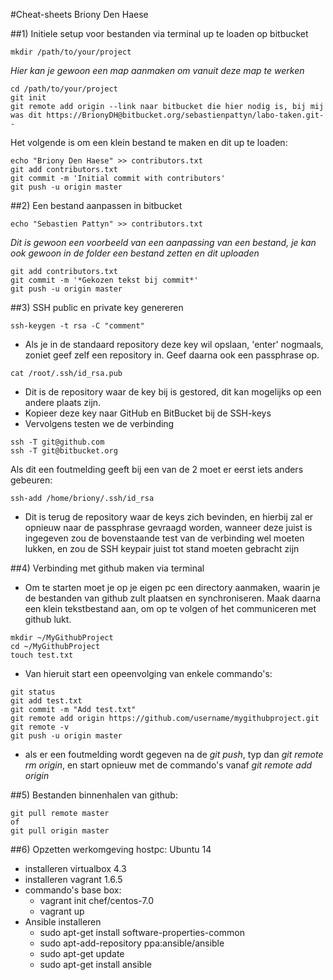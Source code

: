 #Cheat-sheets Briony Den Haese

##1) Initiele setup voor bestanden via terminal up te loaden op bitbucket
```
mkdir /path/to/your/project 
```
*Hier kan je gewoon een map aanmaken om vanuit deze map te werken*
```
cd /path/to/your/project
git init
git remote add origin --link naar bitbucket die hier nodig is, bij mij was dit https://BrionyDH@bitbucket.org/sebastienpattyn/labo-taken.git--
```


Het volgende is om een klein bestand te maken en dit up te loaden:
```
echo "Briony Den Haese" >> contributors.txt
git add contributors.txt
git commit -m 'Initial commit with contributors'
git push -u origin master
```
##2) Een bestand aanpassen in bitbucket
```
echo "Sebastien Pattyn" >> contributors.txt 
```
*Dit is gewoon een voorbeeld van een aanpassing van een bestand, je kan ook gewoon in de folder een bestand zetten en dit uploaden*
```
git add contributors.txt
git commit -m '*Gekozen tekst bij commit*'
git push -u origin master
```
##3) SSH public en private key genereren

```
ssh-keygen -t rsa -C "comment"
```
* Als je in de standaard repository deze key wil opslaan, 'enter' nogmaals, zoniet geef zelf een repository in. Geef daarna ook een passphrase op.
```
cat /root/.ssh/id_rsa.pub
```
* Dit is de repository waar de key bij is gestored, dit kan mogelijks op een andere plaats zijn.
* Kopieer deze key naar GitHub en BitBucket bij de SSH-keys
* Vervolgens testen we de verbinding
```
ssh -T git@github.com
ssh -T git@bitbucket.org
```

Als dit een foutmelding geeft bij een van de 2 moet er eerst iets anders gebeuren:
```
ssh-add /home/briony/.ssh/id_rsa
```
* Dit is terug de repository waar de keys zich bevinden, en hierbij zal er opnieuw naar de passphrase gevraagd worden, wanneer deze juist is ingegeven zou de bovenstaande test van de verbinding wel moeten lukken, en zou de SSH keypair juist tot stand moeten gebracht zijn

##4) Verbinding met github maken via terminal

* Om te starten moet je op je eigen pc een directory aanmaken, waarin je de bestanden van github zult plaatsen en synchroniseren. Maak daarna een klein tekstbestand aan, om op te volgen of het communiceren met github lukt.
```
mkdir ~/MyGithubProject
cd ~/MyGithubProject
touch test.txt
```
* Van hieruit start een opeenvolging van enkele commando's:
```
git status
git add test.txt
git commit -m "Add test.txt"
git remote add origin https://github.com/username/mygithubproject.git
git remote -v
git push -u origin master
```
* als er een foutmelding wordt gegeven na de *git push*, typ dan *git remote rm origin*, en start opnieuw met de commando's vanaf *git remote add origin*

##5) Bestanden binnenhalen van github:

```
git pull remote master
of
git pull origin master
```

##6) Opzetten werkomgeving
hostpc: Ubuntu 14

* installeren virtualbox 4.3 
* installeren vagrant 1.6.5
* commando's base box: 
    * vagrant init chef/centos-7.0
    * vagrant up
* Ansible installeren
   * sudo apt-get install software-properties-common
   * sudo apt-add-repository ppa:ansible/ansible
   * sudo apt-get update
   * sudo apt-get install ansible

